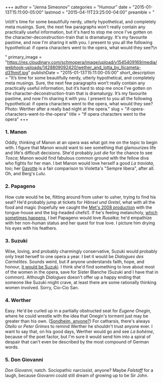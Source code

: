 +++
author = "Jenna Simeonov"
categories = "Humour"
date = "2015-01-13T15:11:00-05:00"
lastmod = "2015-04-11T23:25:00-04:00"
preamble = "<p>\n\tIt's time for some beautifully nerdy, utterly hypothetical, and completely meta musings. Sure, the next few paragraphs won't really contain any practically useful information, but it's hard to stop me once I've gotten on the character-deconstruction-train that is dramaturgy. It's my favourite pastime, and now I'm sharing it with you. I present to you all the following hypothetical: if opera characters went to the opera, what would they see?\n</p>"
primary_image = "https://res.cloudinary.com/schmopera/image/upload/v1545409169/media/webhook-uploads/1428809092420/wether_and_lotta_by_llicameta-d31hmif.jpg"
publishDate = "2015-01-13T15:11:00-05:00"
short_description = "It’s time for some beautifully nerdy, utterly hypothetical, and completely meta musings. Sure, the next few paragraphs won’t really contain any practically useful information, but it’s hard to stop me once I’ve gotten on the character-deconstruction-train that is dramaturgy. It’s my favourite pastime, and now I’m sharing it with you. I present to you all the following hypothetical: if opera characters went to the opera, what would they see? Photo: Werther after a really bad night at the opera."
slug = "if-opera-characters-went-to-the-opera"
title = "If opera characters went to the opera"
+++

<h3>1. Manon<br>
</h3>
<p>
	Oddly, thinking of Manon at an opera was what got me on the topic to begin with. I figure that Manon would want to see something that glamourizes life and life's difficult decisions. She'd probably <em>just die</em> for the chance to see <em>Tosca</em>; Manon would find fabulous common ground with the fellow diva who fights for her man. I bet Manon would love herself a good <em>La traviata</em>, too; her <a href="http://www.youtube.com/watch?v=_Sz2mpzYjcI" target="_blank">Gavotte</a> is a fair comparison to Violetta's "Sempre libera", after all. Oh, and Berg's <em>Lulu</em>.
</p>
<h3>2. Papageno</h3>
<p>
	How cute would he be, flitting around from usher to usher, trying to find his seat? He'd probably jump at tickets for <em>Hänsel und Gretel</em>, what with all the food and magic (hopefully we caught the <a href="https://www.youtube.com/watch?v=wMuEwhw97RI" target="_blank">Met's 2008 production</a> with the tongue-house and the big-headed chefs!). If he's feeling melancholy, <a href="http://www.youtube.com/watch?v=flVBOlBg_tg" target="_blank">which sometimes happens</a>, I bet Papageno would love <em>Rusalka</em>; he'd empathize with her non-human status and her quest for true love. I picture him drying his eyes with his feathers.
</p>
<h3>3. Suzuki</h3>
<p>
	Wise, loving, and probably charmingly conservative, Suzuki would probably only treat herself to one opera a year. I bet it would be <em>Dialogues des Carmélites</em>. Sounds weird, but if anyone understands faith, hope, and honour, <a href="/talking-with-singers-elizabeth-deshong/" target="_blank">it would be Suzuki</a>. I think she'd find something to love about most of the women in the opera, save for Sister Blanche (Suzuki and I have that in common). Although <em>Dialogues</em> doesn't offer up a happy ending that someone like Suzuki might crave, at least there are some rationally thinking women involved. Sorry, Cio-Cio San.
</p>
<h3>4. Werther</h3>
<p>
	Easy. He'd be curled up in a partially obstructed seat for <em>Eugene Onegin</em>, where he could wrestle with the idea that Onegin's torment just may be greater than his own. (<a href="http://www.youtube.com/watch?v=LFgMowOwek0" target="_blank">Sondheim, anyone?</a>) For catharsis, there's always <em>Otello </em>or <em>Peter Grimes</em> to remind Werther he shouldn't trust anyone ever. I want to say that, on his good days, Werther would go and see <em>La bohème</em>, because of the poet factor, but I'm sure it would send him into a spiral of despair that can't even be described by the most compound of German words.
</p>
<h3>5. Don Giovanni</h3>
<p>
	<em>Don Giovanni</em>, natch. Sociopathic narcissist, anyone? Maybe <em>Falstaff</em> for a laugh, because Giovanni could still dream of growing up to be Sir John.
</p>
